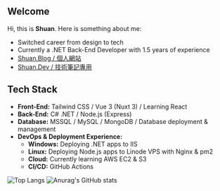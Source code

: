 ## Welcome
Hi, this is **Shuan**. Here is something about me:
- Switched career from design to tech
- Currently a .NET Back-End Developer with 1.5 years of experience
- [Shuan.Blog / 個人網站](https://shuan-blog.vercel.app/)
- [Shuan.Dev / 技術筆記專用](https://shuan-technotes.vercel.app/)

## Tech Stack
- **Front-End:** Tailwind CSS / Vue 3 (Nuxt 3) / Learning React
- **Back-End:** C# .NET / Node.js (Express)
- **Database:** MSSQL / MySQL / MongoDB / Database deployment & management
- **DevOps & Deployment Experience:** 
  - **Windows:** Deploying .NET apps to IIS
  - **Linux:** Deploying Node.js apps to Linode VPS with Nginx & pm2
  - **Cloud:** Currently learning AWS EC2 & S3 
  - **CI/CD:** GitHub Actions
  
![Top Langs](https://github-readme-stats.vercel.app/api/top-langs/?username=shuantt&layout=compact)
![Anurag's GitHub stats](https://github-readme-stats.vercel.app/api?username=shuantt&show_icons=true&theme=transparent&hide=prs)

<!--Here are some ideas to get you started:
**shuantt/shuantt** is a ✨ _special_ ✨ repository because its `README.md` (this file) appears on your GitHub profile.

- 🔭 I’m currently working on ...
- 🌱 I’m currently learning ...
- 👯 I’m looking to collaborate on ...
- 🤔 I’m looking for help with ...
- 💬 Ask me about ...
- 📫 How to reach me: ...
- 😄 Pronouns: ...
- ⚡ Fun fact: ...
-->
